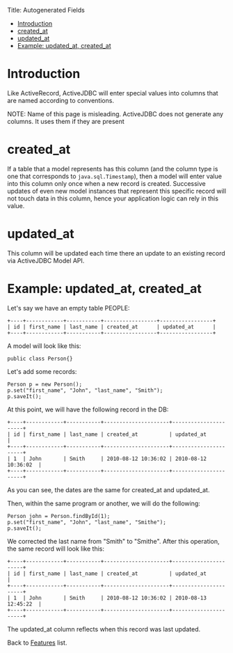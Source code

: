 Title: Autogenerated Fields

-   [Introduction](#Introduction)
-   [created\_at](#created_at)
-   [updated\_at](#updated_at)
-   [Example: updated\_at, created\_at](#Example__updated_at__created_at)

Introduction
============

Like ActiveRecord, ActiveJDBC will enter special values into columns that are named according to conventions.

NOTE: Name of this page is misleading. ActiveJDBC does not generate any columns. It uses them if they are present

created\_at
===========

If a table that a model represents has this column (and the column type is one that corresponds to `java.sql.Timestamp`), then a model will enter value into this column only once when a new record is created. Successive updates of even new model instances that represent this specific record will not touch data in this column, hence your application logic can rely in this value.

updated\_at
===========

This column will be updated each time there an update to an existing record via ActiveJDBC Model API.

Example: updated\_at, created\_at
=================================

Let's say we have an empty table PEOPLE:

~~~~ {.prettyprint}
+----+------------+-----------+-----------------+-----------------+
| id | first_name | last_name | created_at      | updated_at      |
+----+------------+-----------+-----------------+-----------------+
~~~~

A model will look like this:

~~~~ {.prettyprint}
public class Person{}
~~~~

Let's add some records:

~~~~ {.prettyprint}
Person p = new Person();
p.set("first_name", "John", "last_name", "Smith");
p.saveIt();
~~~~

At this point, we will have the following record in the DB:

~~~~ {.prettyprint}
+----+------------+-----------+---------------------+----------------------+
| id | first_name | last_name | created_at          | updated_at           |
+----+------------+-----------+---------------------+----------------------+
| 1  | John       | Smith     | 2010-08-12 10:36:02 | 2010-08-12 10:36:02  |
+----+------------+-----------+---------------------+----------------------+
~~~~

As you can see, the dates are the same for created\_at and updated\_at.

Then, within the same program or another, we will do the following:

~~~~ {.prettyprint}
Person john = Person.findById(1);
p.set("first_name", "John", "last_name", "Smithe");
p.saveIt();
~~~~

We corrected the last name from "Smith" to "Smithe". After this operation, the same record will look like this:

~~~~ {.prettyprint}
+----+------------+-----------+---------------------+----------------------+
| id | first_name | last_name | created_at          | updated_at           |
+----+------------+-----------+---------------------+----------------------+
| 1  | John       | Smith     | 2010-08-12 10:36:02 | 2010-08-13 12:45:22  |
+----+------------+-----------+---------------------+----------------------+
~~~~

The updated\_at column reflects when this record was last updated.

Back to [Features](Features) list.
